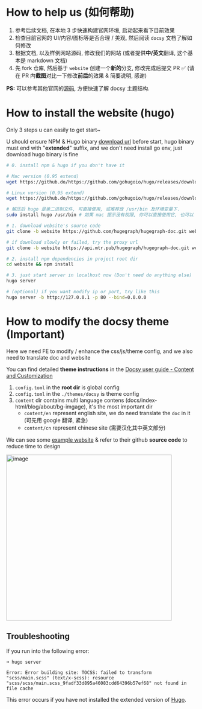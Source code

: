 # How to help us (如何帮助)
1. 参考后续文档, 在本地 3 步快速构建官网环境, 启动起来看下目前效果
2. 检查目前官网的 UI/内容/图标等是否合理 / 美观, 然后阅读 `docsy` 文档了解如何修改
3. 根据文档, 以及样例网站源码, 修改我们的网站 (或者提供**中/英文**翻译, 这个基本是 markdown 文档)
4. 先 fork 仓库, 然后基于 `website` 创建一个**新的**分支, 修改完成后提交 PR ✅ (请在 PR 内**截图**对比一下修改**前后**的效果 & 简要说明, 感谢)

**PS:** 可以参考其他官网的[源码](https://www.docsy.dev/docs/examples), 方便快速了解 docsy 主题结构.

# How to install the website (hugo)

Only 3 steps u can easily to get start~

U should ensure NPM & Hugo binary [download url](https://github.com/gohugoio/hugo/releases) before start, hugo binary must end with "**extended**" suffix, and we don't need install go env, just download hugo binary is fine

```bash
# 0. install npm & hugo if you don't have it

# Mac version (0.95 extend)
wget https://github.do/https://github.com/gohugoio/hugo/releases/download/v0.95.0/hugo_extended_0.95.0_macOS-64bit.tar.gz

# Linux version (0.95 extend)
wget https://github.do/https://github.com/gohugoio/hugo/releases/download/v0.95.0/hugo_extended_0.95.0_Linux-64bit.tar.gz

# 解压后 hugo 是单二进制文件, 可直接使用, 或推荐放 /usr/bin 及环境变量下.
sudo install hugo /usr/bin # 如果 mac 提示没有权限, 你可以直接使用它, 也可以 mv hugo /usr/bin 代替

# 1. download website's source code
git clone -b website https://github.com/hugegraph/hugegraph-doc.git website

# if download slowly or failed, try the proxy url
git clone -b website https://api.mtr.pub/hugegraph/hugegraph-doc.git website # or https://github.do/https://github.com/hugegraph/hugegraph-doc.git

# 2. install npm dependencies in project root dir
cd website && npm install

# 3. just start server in localhost now (Don't need do anything else)
hugo server

# (optional) if you want modify ip or port, try like this
hugo server -b http://127.0.0.1 -p 80 --bind=0.0.0.0

```

# How to modify the docsy theme (**Important**)

Here we need FE to modify / enhance the css/js/theme config, and we also need to translate doc and website

You can find detailed **theme instructions** in the [Docsy user guide - Content and Customization](https://www.docsy.dev/docs/adding-content/)

1. `config.toml` in the **root dir** is global config
2. `config.toml` in the `./themes/docsy` is theme config
3. `content` dir contains multi language contens (docs/index-html/blog/about/bg-imgage), it's the most important dir
    - `content/en` represent english site, we do need translate the `doc` in it (可先用 google 翻译, 紧急)
    - `content/cn` represent chinese site (需要汉化其中英文部分)

We can see some [example website](https://www.docsy.dev/docs/examples/) & refer to their github **source code** to reduce time to design

<img width="440" alt="image" src="https://user-images.githubusercontent.com/17706099/164688677-c2da2fc6-a88e-4786-a648-07a481cc8f9d.png">


## Troubleshooting

If you run into the following error:

```
➜ hugo server

Error: Error building site: TOCSS: failed to transform "scss/main.scss" (text/x-scss): resource "scss/scss/main.scss_9fadf33d895a46083cdd64396b57ef68" not found in file cache
```

This error occurs if you have not installed the extended version of [Hugo](https://github.com/gohugoio/hugo/releases).

[Docsy]: https://github.com/google/docsy
[example.docsy.dev]: https://example.docsy.dev
